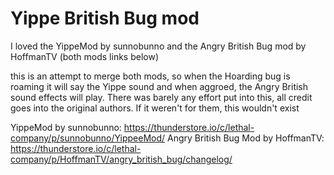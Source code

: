 # Yippe British Bug mod

I loved the YippeMod by sunnobunno and the Angry British Bug mod by HoffmanTV (both mods links below)

this is an attempt to merge both mods, so when the Hoarding bug is roaming it will say the Yippe sound and when aggroed, the Angry British sound effects will play.
There was barely any effort put into this, all credit goes into the original authors. If it weren't for them, this wouldn't exist

YippeMod by sunnobunno: https://thunderstore.io/c/lethal-company/p/sunnobunno/YippeeMod/
Angry British Bug Mod by HoffmanTV: https://thunderstore.io/c/lethal-company/p/HoffmanTV/angry_british_bug/changelog/
